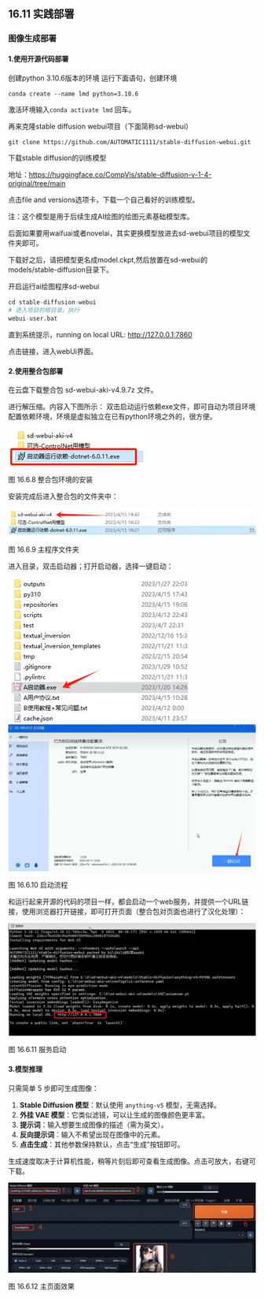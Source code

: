 
## 16.11 实践部署

### 图像生成部署

#### 1.使用开源代码部署

创建python 3.10.6版本的环境
运行下面语句，创建环境

```
conda create --name lmd python=3.10.6
```

激活环境输入`conda activate lmd` 回车。

再来克隆stable diffusion webui项目（下面简称sd-webui）

```
git clone https://github.com/AUTOMATIC1111/stable-diffusion-webui.git
```

下载stable diffusion的训练模型

地址：https://huggingface.co/CompVis/stable-diffusion-v-1-4-original/tree/main

点击file and versions选项卡，下载一个自己看好的训练模型。

注：这个模型是用于后续生成AI绘图的绘图元素基础模型库。

后面如果要用waifuai或者novelai，其实更换模型放进去sd-webui项目的模型文件夹即可。

下载好之后，请把模型更名成model.ckpt,然后放置在sd-webui的models/stable-diffusion目录下。

开启运行ai绘图程序sd-webui

```python
cd stable-diffusion-webui
# 进入项目的根目录。执行
webui-user.bat
```

直到系统提示，running on local URL: http://127.0.0.1:7860

点击链接，进入webUi界面。

#### 2.使用整合包部署

在云盘下载整合包 sd-webui-aki-v4.9.7z 文件。

进行解压缩。内容入下图所示：
双击启动运行依赖exe文件，即可自动为项目环境配置依赖环境，环境是虚拟独立在已有python环境之外的，很方便。

 <img src="./img/16.6-安装环境依赖.png"> 

图 16.6.8 整合包环境的安装 

安装完成后进入整合包的文件夹中：

 <img src="./img/16.6-程序文件.png"> 

图 16.6.9 主程序文件夹 

进入目录，双击启动器；打开启动器，选择一键启动：

<img src="./img/16.6-启动器.png" style="margin-right: 10px;">
<img src="./img/16.6-启动器二.png" style="margin-right: 10px;">

图 16.6.10 启动流程 


和运行起来开源的代码的项目一样，都会启动一个web服务，并提供一个URL链接，使用浏览器打开链接，即可打开页面（整合包对页面也进行了汉化处理）：

 <img src="./img/16.6-启动服务效果.png"> 

图 16.6.11 服务启动 

#### 3.模型推理

只需简单 5 步即可生成图像：

1. **Stable Diffusion 模型**：默认使用 `anything-v5` 模型，无需选择。
2. **外挂 VAE 模型**：它类似滤镜，可以让生成的图像颜色更丰富。
3. **提示词**：输入想要生成图像的描述（需为英文）。
4. **反向提示词**：输入不希望出现在图像中的元素。
5. **点击生成**：其他参数保持默认，点击“生成”按钮即可。

生成速度取决于计算机性能，稍等片刻后即可查看生成图像。点击可放大，右键可下载。

 <img src="./img/16.6-启动效果.png"> 
 
图 16.6.12 主页面效果 

